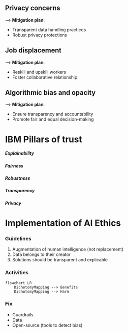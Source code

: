 ## Privacy concerns

--> **Mitigation plan**:
- Transparent data handling practices
- Robust privacy protections

## Job displacement

--> **Mitigation plan**:
- Reskill and upskill workers
- Foster collaborative relationship

## Algorithmic bias and opacity

--> **Mitigation plan**:
- Ensure transparency and accountability
- Promote fair and equal decision-making

# IBM Pillars of trust

##### Explainability

##### Fairness

##### Robustness

##### Transparency

##### Privacy

# Implementation of AI Ethics

### Guidelines

1. Augmentation of human intelligence (not replacement)
2. Data belongs to their creator
3. Solutions should be transparent and explicable

### Activities

```mermaid
flowchart LR
	DichotomyMapping --> Benefits
	DichotomyMapping --> Harm
```

### Fix

- Guardrails
- Data
- Open-source (tools to detect bias)